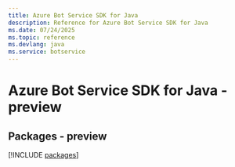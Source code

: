 ```yaml
---
title: Azure Bot Service SDK for Java
description: Reference for Azure Bot Service SDK for Java
ms.date: 07/24/2025
ms.topic: reference
ms.devlang: java
ms.service: botservice
---
```

# Azure Bot Service SDK for Java - preview
## Packages - preview
[!INCLUDE [packages](bot-service-index.md)]